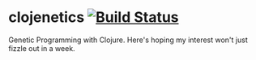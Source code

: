 # clojenetics [![Build Status](https://travis-ci.org/emilyagras/clojenetics.svg?branch=master)](https://travis-ci.org/emilyagras/clojenetics)

Genetic Programming with Clojure. Here's hoping my interest won't just fizzle out in a week. 
